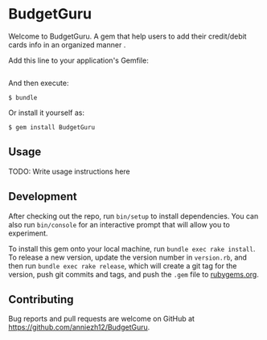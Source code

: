 # BudgetGuru

Welcome to BudgetGuru. A gem that help users to add their credit/debit cards info in an organized manner .

Add this line to your application's Gemfile:

```ruby gem 'BudgetGuru'
```

And then execute:

    $ bundle

Or install it yourself as:

    $ gem install BudgetGuru

## Usage

TODO: Write usage instructions here

## Development

After checking out the repo, run `bin/setup` to install dependencies. You can also run `bin/console` for an interactive prompt that will allow you to experiment.

To install this gem onto your local machine, run `bundle exec rake install`. To release a new version, update the version number in `version.rb`, and then run `bundle exec rake release`, which will create a git tag for the version, push git commits and tags, and push the `.gem` file to [rubygems.org](https://rubygems.org).

## Contributing

Bug reports and pull requests are welcome on GitHub at https://github.com/anniezh12/BudgetGuru.

